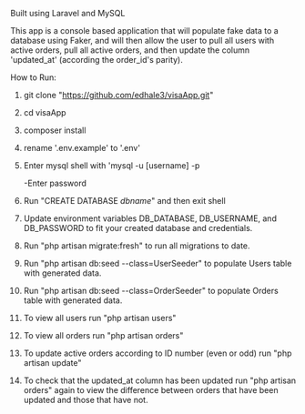 Built using Laravel and MySQL

This app is a console based application that will populate fake data to a database using Faker, and will then allow the user to pull all users with active orders, pull all active orders, and then update the column 'updated_at' (according the order_id's parity).

How to Run:
1. git clone "https://github.com/edhale3/visaApp.git"
2. cd visaApp
3. composer install
4. rename '.env.example' to '.env'
5. Enter mysql shell with 'mysql -u [username] -p
   
   -Enter password
6. Run "CREATE DATABASE _dbname_" and then exit shell
7. Update environment variables DB_DATABASE, DB_USERNAME, and DB_PASSWORD to fit your created database and credentials.
8. Run "php artisan migrate:fresh" to run all migrations to date.
9. Run "php artisan db:seed --class=UserSeeder" to populate Users table with generated data.
10. Run "php artisan db:seed --class=OrderSeeder" to populate Orders table with generated data.
11. To view all users run "php artisan users"
12. To view all orders run "php artisan orders"
13. To update active orders according to ID number (even or odd) run "php artisan update"
14. To check that the updated_at column has been updated run "php artisan orders" again to view the difference between orders that have been updated and those that have not.
